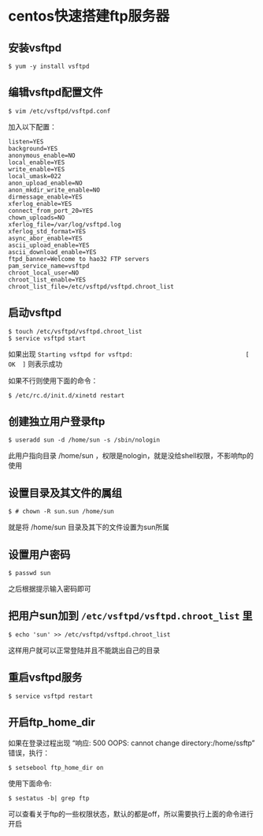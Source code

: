 # centos快速搭建ftp服务器

## 安装vsftpd
	
	$ yum -y install vsftpd
	
## 编辑vsftpd配置文件

	$ vim /etc/vsftpd/vsftpd.conf
	
加入以下配置：
	
	listen=YES
	background=YES
	anonymous_enable=NO
	local_enable=YES
	write_enable=YES
	local_umask=022
	anon_upload_enable=NO
	anon_mkdir_write_enable=NO
	dirmessage_enable=YES
	xferlog_enable=YES
	connect_from_port_20=YES
	chown_uploads=NO
	xferlog_file=/var/log/vsftpd.log
	xferlog_std_format=YES
	async_abor_enable=YES
	ascii_upload_enable=YES
	ascii_download_enable=YES
	ftpd_banner=Welcome to hao32 FTP servers
	pam_service_name=vsftpd
	chroot_local_user=NO
	chroot_list_enable=YES
	chroot_list_file=/etc/vsftpd/vsftpd.chroot_list
	
## 启动vsftpd
	
	$ touch /etc/vsftpd/vsftpd.chroot_list
	$ service vsftpd start
	
如果出现	`Starting vsftpd for vsftpd:                                [  OK  ]` 则表示成功

如果不行则使用下面的命令：

	$ /etc/rc.d/init.d/xinetd restart
	
	
## 创建独立用户登录ftp

	$ useradd sun -d /home/sun -s /sbin/nologin
此用户指向目录 /home/sun ，权限是nologin，就是没给shell权限，不影响ftp的使用

## 设置目录及其文件的属组
	
	$ # chown -R sun.sun /home/sun
就是将 /home/sun 目录及其下的文件设置为sun所属

## 设置用户密码

	$ passwd sun
之后根据提示输入密码即可

## 把用户sun加到 `/etc/vsftpd/vsftpd.chroot_list` 里

	$ echo 'sun' >> /etc/vsftpd/vsftpd.chroot_list
这样用户就可以正常登陆并且不能跳出自己的目录

## 重启vsftpd服务

	$ service vsftpd restart
	
## 开启ftp_home_dir
如果在登录过程出现 “响应:	500 OOPS: cannot change directory:/home/ssftp” 错误，执行：

	$ setsebool ftp_home_dir on
	
使用下面命令:

	$ sestatus -b| grep ftp
可以查看关于ftp的一些权限状态，默认的都是off，所以需要执行上面的命令进行开启